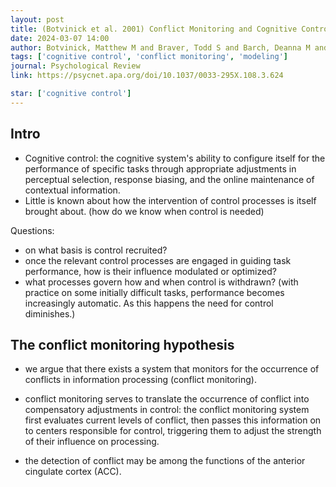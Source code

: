 ```yaml
---
layout: post
title: (Botvinick et al. 2001) Conflict Monitoring and Cognitive Control
date: 2024-03-07 14:00
author: Botvinick, Matthew M and Braver, Todd S and Barch, Deanna M and Carter, Cameron S and Cohen, Jonathan D
tags: ['cognitive control', 'conflict monitoring', 'modeling']
journal: Psychological Review
link: https://psycnet.apa.org/doi/10.1037/0033-295X.108.3.624

star: ['cognitive control']
---
```


## Intro

- Cognitive control: the cognitive system's ability to configure itself for the performance of specific tasks through appropriate adjustments in perceptual selection, response biasing, and the online maintenance of contextual information. 
- Little is known about how the intervention of control processes is itself brought about. (how do we know when control is needed)

Questions:
- on what basis is control recruited?
- once the relevant control processes are engaged in guiding task performance, how is their influence modulated or optimized?
- what processes govern how and when control is withdrawn? (with practice on some initially difficult tasks, performance becomes increasingly automatic. As this happens the need for control diminishes.)

## The conflict monitoring hypothesis

- we argue that there exists a system that monitors for the occurrence of conflicts in information processing (conflict monitoring). 
- conflict monitoring serves to translate the occurrence of conflict into compensatory adjustments in control: the conflict monitoring system first evaluates current levels of conflict, then passes this information on to centers responsible for control, triggering them to adjust the strength of their influence on processing. 

- the detection of conflict may be among the functions of the anterior cingulate cortex (ACC).